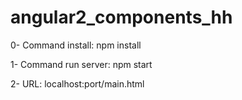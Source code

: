 # angular2_components_hh

0- Command install:
  npm install
  
1- Command run server:
  npm start

2- URL:
  localhost:port/main.html
